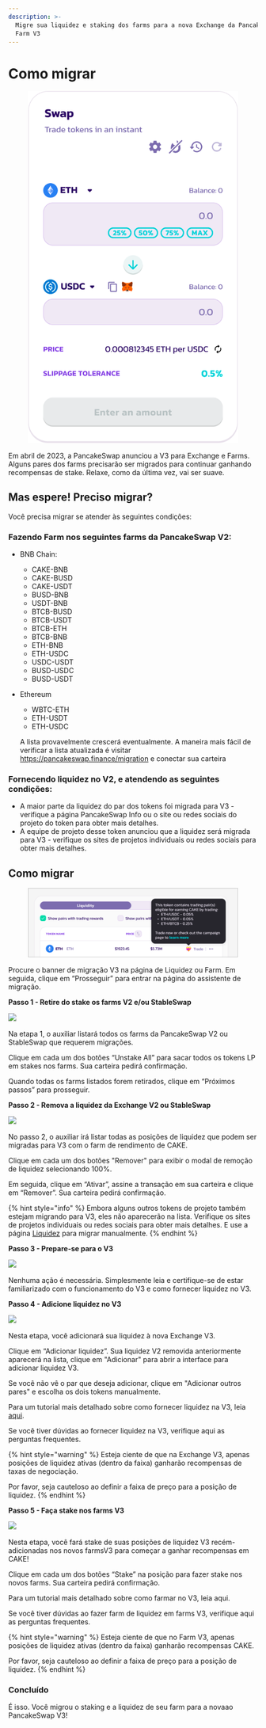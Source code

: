```yaml
---
description: >-
  Migre sua liquidez e staking dos farms para a nova Exchange da PancakeSwap e
  Farm V3
---
```


# Como migrar

<figure><img src="../../.gitbook/assets/image (15) (3).png" alt=""><figcaption></figcaption></figure>

Em abril de 2023, a PancakeSwap anunciou a V3 para Exchange e Farms. Alguns pares dos farms precisarão ser migrados para continuar ganhando recompensas de stake. Relaxe, como da última vez, vai ser suave.

## Mas espere! Preciso migrar? <a href="#4b9e0260-9dee-493b-b0ad-6bdba084cea6" id="4b9e0260-9dee-493b-b0ad-6bdba084cea6"></a>

Você precisa migrar se atender às seguintes condições:

### **Fazendo Farm nos seguintes farms da PancakeSwap V2:**

* BNB Chain:
  * CAKE-BNB
  * CAKE-BUSD
  * CAKE-USDT
  * BUSD-BNB
  * USDT-BNB
  * BTCB-BUSD
  * BTCB-USDT
  * BTCB-ETH
  * BTCB-BNB
  * ETH-BNB
  * ETH-USDC
  * USDC-USDT
  * BUSD-USDC
  * BUSD-USDT
*   Ethereum

    * WBTC-ETH
    * ETH-USDT
    * ETH-USDC

    A lista provavelmente crescerá eventualmente. A maneira mais fácil de verificar a lista atualizada é visitar https://pancakeswap.finance/migration e conectar sua carteira

### **Fornecendo liquidez no V2, e atendendo as seguintes condições:**

* A maior parte da liquidez do par dos tokens foi migrada para V3 - verifique a página PancakeSwap Info ou o site ou redes sociais do projeto do token para obter mais detalhes.
* A equipe de projeto desse token anunciou que a liquidez será migrada para V3 - verifique os sites de projetos individuais ou redes sociais para obter mais detalhes.

## Como migrar

<figure><img src="../../.gitbook/assets/image (72).png" alt=""><figcaption></figcaption></figure>

Procure o banner de migração V3 na página de Liquidez ou Farm. Em seguida, clique em “Prosseguir” para entrar na página do assistente de migração.

**Passo 1 - Retire do stake os farms V2 e/ou StableSwap**

![](https://1397868517-files.gitbook.io/\~/files/v0/b/gitbook-x-prod.appspot.com/o/spaces%2F-MHREX7DHcljbY5IkjgJ-1972196547%2Fuploads%2FnStLXuOX93ekZYMtXGJR%2Fimage.png?alt=media\&token=7ba8dc25-4f18-4628-ba03-b2830137a2c2)

Na etapa 1, o auxiliar listará todos os farms da PancakeSwap V2 ou StableSwap que requerem migrações.&#x20;

Clique em cada um dos botões “Unstake All” para sacar todos os tokens LP em stakes nos farms. Sua carteira pedirá confirmação.&#x20;

Quando todas os farms listados forem retirados, clique em “Próximos passos” para prosseguir.

**Passo 2 - Remova a liquidez da Exchange V2 ou StableSwap**

![](https://1397868517-files.gitbook.io/\~/files/v0/b/gitbook-x-prod.appspot.com/o/spaces%2F-MHREX7DHcljbY5IkjgJ-1972196547%2Fuploads%2FMU9nGLqwLh5YBpb8GGXn%2Fimage.png?alt=media\&token=ca6b9cfc-104c-496e-bd3d-f2ce8344c315)

No passo 2, o auxiliar irá listar todas as posições de liquidez que podem ser migradas para V3 com o farm de rendimento de CAKE.&#x20;

Clique em cada um dos botões "Remover" para exibir o modal de remoção de liquidez selecionando 100%.&#x20;

Em seguida, clique em “Ativar”, assine a transação em sua carteira e clique em “Remover”. Sua carteira pedirá confirmação.

{% hint style="info" %}
Embora alguns outros tokens de projeto também estejam migrando para V3, eles não aparecerão na lista. Verifique os sites de projetos individuais ou redes sociais para obter mais detalhes. E use a página [Liquidez](https://pancakeswap.finance/liquidity) para migrar manualmente.
{% endhint %}

**Passo 3 - Prepare-se para o V3**

![](https://1397868517-files.gitbook.io/\~/files/v0/b/gitbook-x-prod.appspot.com/o/spaces%2F-MHREX7DHcljbY5IkjgJ-1972196547%2Fuploads%2FJ8g4PYIN9Q1KxUuB9GsH%2Fimage.png?alt=media\&token=633530e0-aadc-4e71-9d15-661b16296a57)

Nenhuma ação é necessária. Simplesmente leia e certifique-se de estar familiarizado com o funcionamento do V3 e como fornecer liquidez no V3.

**Passo 4 - Adicione liquidez no V3**

![](https://1397868517-files.gitbook.io/\~/files/v0/b/gitbook-x-prod.appspot.com/o/spaces%2F-MHREX7DHcljbY5IkjgJ-1972196547%2Fuploads%2FQiunEZMugKE1VWpEHEFZ%2Fimage.png?alt=media\&token=137300f8-ce03-4d62-8285-427c43b0f3aa)

Nesta etapa, você adicionará sua liquidez à nova Exchange V3.&#x20;

Clique em “Adicionar liquidez”. Sua liquidez V2 removida anteriormente aparecerá na lista, clique em "Adicionar" para abrir a interface para adicionar liquidez V3.&#x20;

Se você não vê o par que deseja adicionar, clique em "Adicionar outros pares" e escolha os dois tokens manualmente.&#x20;

Para um tutorial mais detalhado sobre como fornecer liquidez na V3, leia [aqui](https://docs.pancakeswap.finance/v/portuguese-brazilian/produtos/pancakeswap-exchange/liquidity-guide).&#x20;

Se você tiver dúvidas ao fornecer liquidez na V3, verifique aqui as perguntas frequentes.

{% hint style="warning" %}
Esteja ciente de que na Exchange V3, apenas posições de liquidez ativas (dentro da faixa) ganharão recompensas de taxas de negociação.&#x20;

Por favor, seja cauteloso ao definir a faixa de preço para a posição de liquidez.
{% endhint %}

**Passo 5 - Faça stake nos farms V3**&#x20;

![](https://1397868517-files.gitbook.io/\~/files/v0/b/gitbook-x-prod.appspot.com/o/spaces%2F-MHREX7DHcljbY5IkjgJ-1972196547%2Fuploads%2F2nZNL9Jv6ajexLuQaidz%2Fimage.png?alt=media\&token=2261286b-7367-4de2-bcbe-43c4ef11cd38)

Nesta etapa, você fará stake de suas posições de liquidez V3 recém-adicionadas nos novos farmsV3 para começar a ganhar recompensas em CAKE!&#x20;

Clique em cada um dos botões “Stake” na posição para fazer stake nos novos farms. Sua carteira pedirá confirmação.&#x20;

Para um tutorial mais detalhado sobre como farmar no V3, leia aqui.&#x20;

Se você tiver dúvidas ao fazer farm de liquidez em farms V3, verifique aqui as perguntas frequentes.

{% hint style="warning" %}
Esteja ciente de que no Farm V3, apenas posições de liquidez ativas (dentro da faixa) ganharão recompensas CAKE.&#x20;

Por favor, seja cauteloso ao definir a faixa de preço para a posição de liquidez.
{% endhint %}

### Concluído

É isso. Você migrou o staking e a liquidez de seu farm para a novaao  PancakeSwap V3!
